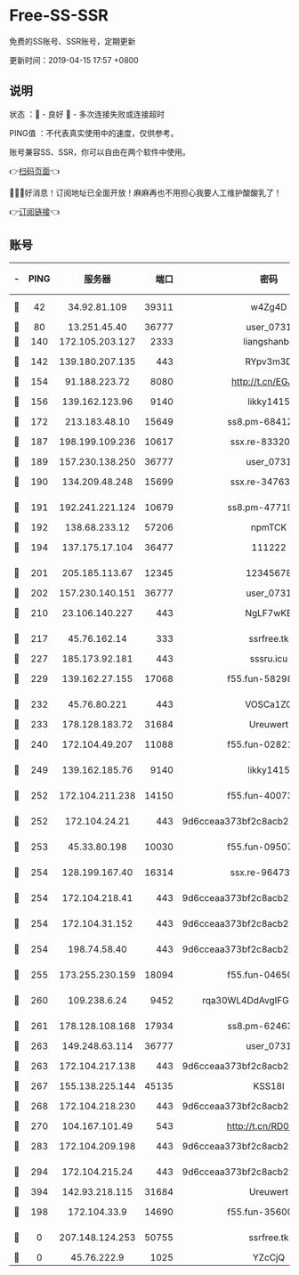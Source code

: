 # Free-SS-SSR

免费的SS账号、SSR账号，定期更新

更新时间：2019-04-15 17:57 +0800

## 说明

状态     ：🙂 - 良好 🙁 - 多次连接失败或连接超时

PING值   ：不代表真实使用中的速度，仅供参考。

账号兼容SS、SSR，你可以自由在两个软件中使用。

👉[扫码页面](https://liesauer.github.io/Free-SS-SSR/)👈

🎉🎉🎉好消息！订阅地址已全面开放！麻麻再也不用担心我要人工维护酸酸乳了！

👉[订阅链接](https://www.liesauer.net/yogurt/subscribe?ACCESS_TOKEN=DAYxR3mMaZAsaqUb)👈

## 账号

|-|PING|服务器|端口|密码|加密方式|区域|
|:----:|:----:|:-----:|-----:|:----:|:----:|:----:|
|🙂|42|34.92.81.109|39311|w4Zg4D|chacha20-ietf|US|
|🙂|80|13.251.45.40|36777|user_0731|chacha20|SG|
|🙂|140|172.105.203.127|2333|liangshanbo|chacha20|JP|
|🙂|142|139.180.207.135|443|RYpv3m3D|aes-256-cfb|JP|
|🙂|154|91.188.223.72|8080|http://t.cn/EGJIyrl|rc4-md5|RU|
|🙂|156|139.162.123.96|9140|likky1415|aes-256-cfb|JP|
|🙂|172|213.183.48.10|15649|ss8.pm-68412526|rc4-md5|RU|
|🙂|187|198.199.109.236|10617|ssx.re-83320233|aes-256-cfb|US|
|🙂|189|157.230.138.250|36777|user_0731|chacha20|US|
|🙂|190|134.209.48.248|15699|ssx.re-34763141|aes-256-cfb|US|
|🙂|191|192.241.221.124|10679|ss8.pm-47719992|aes-256-cfb|US|
|🙂|192|138.68.233.12|57206|npmTCK|rc4-md5|US|
|🙂|194|137.175.17.104|36477|111222|aes-256-cfb|US|
|🙂|201|205.185.113.67|12345|12345678|aes-256-cfb|US|
|🙂|202|157.230.140.151|36777|user_0731|chacha20|US|
|🙂|210|23.106.140.227|443|NgLF7wKB|aes-256-cfb|US|
|🙂|217|45.76.162.14|333|ssrfree.tk|aes-256-cfb|SG|
|🙂|227|185.173.92.181|443|sssru.icu|rc4-md5|RU|
|🙂|229|139.162.27.155|17068|f55.fun-58298505|aes-256-cfb|SG|
|🙂|232|45.76.80.221|443|VOSCa1ZG|aes-256-cfb|DE|
|🙂|233|178.128.183.72|31684|Ureuwert|chacha20|US|
|🙂|240|172.104.49.207|11088|f55.fun-02821089|aes-256-cfb|SG|
|🙂|249|139.162.185.76|9140|likky1415|aes-256-cfb|DE|
|🙂|252|172.104.211.238|14150|f55.fun-40073932|aes-256-cfb|US|
|🙂|252|172.104.24.21|443|9d6cceaa373bf2c8acb22e60b6a58be6|aes-256-cfb|US|
|🙂|253|45.33.80.198|10030|f55.fun-09507611|aes-256-cfb|US|
|🙂|254|128.199.167.40|16314|ssx.re-96473928|aes-256-cfb|SG|
|🙂|254|172.104.218.41|443|9d6cceaa373bf2c8acb22e60b6a58be6|aes-256-cfb|US|
|🙂|254|172.104.31.152|443|9d6cceaa373bf2c8acb22e60b6a58be6|aes-256-cfb|US|
|🙂|254|198.74.58.40|443|9d6cceaa373bf2c8acb22e60b6a58be6|aes-256-cfb|US|
|🙂|255|173.255.230.159|18094|f55.fun-04650736|aes-256-cfb|US|
|🙂|260|109.238.6.24|9452|rqa30WL4DdAvgIFG6Fs3znzTa|aes-256-cfb|FR|
|🙂|261|178.128.108.168|17934|ss8.pm-62463695|aes-256-cfb|SG|
|🙂|263|149.248.63.114|36777|user_0731|chacha20|CA|
|🙂|263|172.104.217.138|443|9d6cceaa373bf2c8acb22e60b6a58be6|aes-256-cfb|US|
|🙂|267|155.138.225.144|45135|KSS18l|rc4-md5|US|
|🙂|268|172.104.218.230|443|9d6cceaa373bf2c8acb22e60b6a58be6|aes-256-cfb|US|
|🙂|270|104.167.101.49|543|http://t.cn/RD0D7sx|rc4-md5|CA|
|🙂|283|172.104.209.198|443|9d6cceaa373bf2c8acb22e60b6a58be6|aes-256-cfb|US|
|🙂|294|172.104.215.24|443|9d6cceaa373bf2c8acb22e60b6a58be6|aes-256-cfb|US|
|🙂|394|142.93.218.115|31684|Ureuwert|chacha20|IN|
|🙁|198|172.104.33.9|14690|f55.fun-35600745|aes-256-cfb|SG|
|🙁|0|207.148.124.253|50755|ssrfree.tk|aes-256-cfb|SG|
|🙁|0|45.76.222.9|1025|YZcCjQ|rc4-md5|JP|
